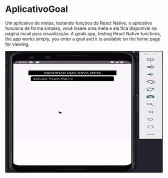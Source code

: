 # AplicativoGoal
Um aplicativo de metas, testando funções do React Native, o aplicativo funciona de forma simples, você insere uma meta e ela fica disponivel na pagina incial para visualização. 
A goals app, testing React Native functions, the app works simply, you enter a goal and it is available on the home page for viewing.

<p align="center">
  <img width="760" height="390" src="assets/ezgif.com-gif-maker.gif" >
 </p>
